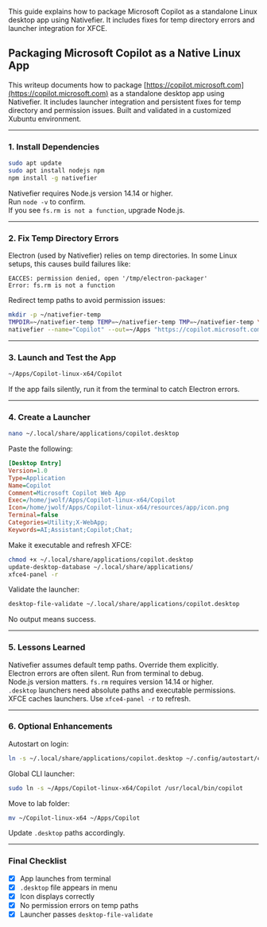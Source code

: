 This guide explains how to package Microsoft Copilot as a standalone Linux desktop app using Nativefier. It includes fixes for temp directory errors and launcher integration for XFCE.



## Packaging Microsoft Copilot as a Native Linux App

This writeup documents how to package [https://copilot.microsoft.com](https://copilot.microsoft.com) as a standalone desktop app using Nativefier. It includes launcher integration and persistent fixes for temp directory and permission issues. Built and validated in a customized Xubuntu environment.

---

### 1. Install Dependencies

```bash
sudo apt update
sudo apt install nodejs npm
npm install -g nativefier
```

Nativefier requires Node.js version 14.14 or higher.  
Run `node -v` to confirm.  
If you see `fs.rm is not a function`, upgrade Node.js.

---

### 2. Fix Temp Directory Errors

Electron (used by Nativefier) relies on temp directories. In some Linux setups, this causes build failures like:

```
EACCES: permission denied, open '/tmp/electron-packager'
Error: fs.rm is not a function
```

Redirect temp paths to avoid permission issues:

```bash
mkdir -p ~/nativefier-temp
TMPDIR=~/nativefier-temp TEMP=~/nativefier-temp TMP=~/nativefier-temp \
nativefier --name="Copilot" --out=~/Apps "https://copilot.microsoft.com"
```

---

### 3. Launch and Test the App

```bash
~/Apps/Copilot-linux-x64/Copilot
```

If the app fails silently, run it from the terminal to catch Electron errors.

---

### 4. Create a Launcher

```bash
nano ~/.local/share/applications/copilot.desktop
```

Paste the following:

```ini
[Desktop Entry]
Version=1.0
Type=Application
Name=Copilot
Comment=Microsoft Copilot Web App
Exec=/home/jwolf/Apps/Copilot-linux-x64/Copilot
Icon=/home/jwolf/Apps/Copilot-linux-x64/resources/app/icon.png
Terminal=false
Categories=Utility;X-WebApp;
Keywords=AI;Assistant;Copilot;Chat;
```

Make it executable and refresh XFCE:

```bash
chmod +x ~/.local/share/applications/copilot.desktop
update-desktop-database ~/.local/share/applications/
xfce4-panel -r
```

Validate the launcher:

```bash
desktop-file-validate ~/.local/share/applications/copilot.desktop
```

No output means success.

---

### 5. Lessons Learned

Nativefier assumes default temp paths. Override them explicitly.  
Electron errors are often silent. Run from terminal to debug.  
Node.js version matters. `fs.rm` requires version 14.14 or higher.  
`.desktop` launchers need absolute paths and executable permissions.  
XFCE caches launchers. Use `xfce4-panel -r` to refresh.

---

### 6. Optional Enhancements

Autostart on login:

```bash
ln -s ~/.local/share/applications/copilot.desktop ~/.config/autostart/copilot.desktop
```

Global CLI launcher:

```bash
sudo ln -s ~/Apps/Copilot-linux-x64/Copilot /usr/local/bin/copilot
```

Move to lab folder:

```bash
mv ~/Copilot-linux-x64 ~/Apps/Copilot
```

Update `.desktop` paths accordingly.

---

### Final Checklist

- [x] App launches from terminal  
- [x] `.desktop` file appears in menu  
- [x] Icon displays correctly  
- [x] No permission errors on temp paths  
- [x] Launcher passes `desktop-file-validate`

